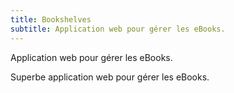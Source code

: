 ```yaml
---
title: Bookshelves
subtitle: Application web pour gérer les eBooks.
---
```


Application web pour gérer les eBooks.

<!--more-->

Superbe application web pour gérer les eBooks.
